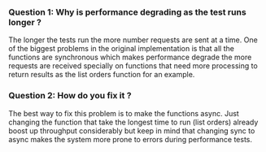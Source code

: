 ### Question 1: Why is performance degrading as the test runs longer ?

The longer the tests run the more number requests are sent at a time. One of the biggest
problems in the original implementation is that all the functions are synchronous which makes performance degrade the 
more requests are received specially on functions that need more processing to return results as the list orders 
function for an example.

### Question 2: How do you fix it ?

 The best way to fix this problem is to make the functions async. Just changing the function that take the longest time
to run (list orders) already boost up throughput considerably but keep in mind that changing sync to async makes
 the system more prone to errors during performance tests.
